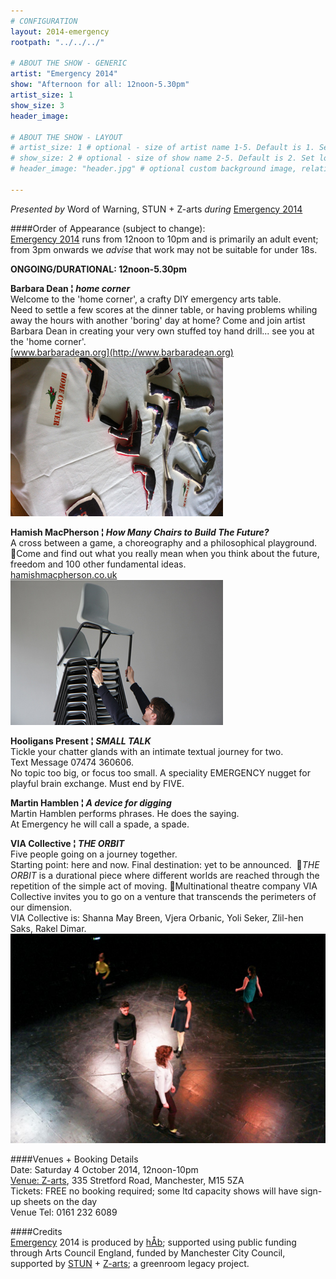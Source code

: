 ```yaml
---
# CONFIGURATION
layout: 2014-emergency
rootpath: "../../../"

# ABOUT THE SHOW - GENERIC
artist: "Emergency 2014"
show: "Afternoon for all: 12noon-5.30pm"
artist_size: 1
show_size: 3
header_image:

# ABOUT THE SHOW - LAYOUT
# artist_size: 1 # optional - size of artist name 1-5. Default is 1. Set longer names to lower values
# show_size: 2 # optional - size of show name 2-5. Default is 2. Set longer names to lower values
# header_image: "header.jpg" # optional custom background image, relative to current page

---
```

*Presented by* Word of Warning, STUN + Z-arts *during* [Emergency 2014](/current/2014-emergency)    
          
####Order of Appearance (subject to change):      
[Emergency 2014](/current/2014-emergency) runs from 12noon to 10pm and is primarily an adult event; from 3pm onwards we *advise* that work may not be suitable for under 18s.      
       
**ONGOING/DURATIONAL: 12noon-5.30pm**     

**Barbara Dean ¦ *home corner***    	
Welcome to the 'home corner', a crafty DIY emergency arts table.    
Need to settle a few scores at the dinner table, or having problems whiling away the hours with another 'boring' day at home? Come and join artist Barbara Dean in creating your very own stuffed toy hand drill... see you at the 'home corner'.    
[www.barbaradean.org](http://www.barbaradean.org)      
![Barbara Dean](BDean.jpg)     

**Hamish MacPherson ¦ *How Many Chairs to Build The Future?***      
A cross between a game, a choreography and a philosophical playground. Come and find out what you really mean when you think about the future, freedom and 100 other fundamental ideas.      
[hamishmacpherson.co.uk](http://hamishmacpherson.co.uk)     
![Hamish MacPherson](Hamish.jpg)    

**Hooligans Present ¦ *SMALL TALK***    
Tickle your chatter glands with an intimate textual journey for two.    
Text Message 07474 360606.    
No topic too big, or focus too small. A speciality EMERGENCY nugget for playful brain exchange. Must end by FIVE.    
	
**Martin Hamblen ¦ *A device for digging***     
Martin Hamblen performs phrases.  He does the saying.     
At Emergency he will call a spade, a spade.	     

**VIA Collective ¦ *THE ORBIT***    
Five people going on a journey together.      
Starting point: here and now. Final destination: yet to be announced.     *THE ORBIT* is a durational piece where different worlds are reached through the repetition of the simple act of moving.    Multinational theatre company VIA Collective invites you to go on a venture that transcends the perimeters of our dimension.    
VIA Collective is: Shanna May Breen, Vjera Orbanic, Yoli Seker, Zlil-hen Saks, Rakel Dimar.    
![VIA Collective](viac.jpg)     

          
####Venues + Booking Details  
Date: Saturday 4 October 2014, 12noon-10pm        
[Venue: Z-arts](http://www.z-arts.org/about-us/getting-here), 335 Stretford Road, Manchester, M15 5ZA         
Tickets: FREE no booking required; some ltd capacity shows will have sign-up sheets on the day      
Venue Tel: 0161 232 6089      
          
####Credits         
[Emergency](/hab/emergency) 2014 is produced by [hÅb](/hab); supported using public funding through Arts Council England, funded by Manchester City Council, supported by [STUN](http://stunlive.com) + [Z-arts](http://www.z-arts.org); a greenroom legacy project.
